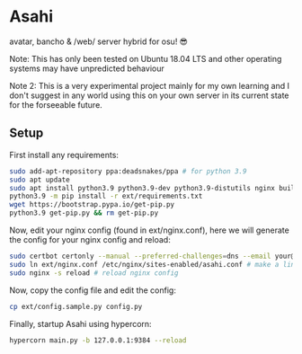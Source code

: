 # Asahi
avatar, bancho & /web/ server hybrid for osu! 😎

Note: This has only been tested on Ubuntu 18.04 LTS and other operating systems may have unpredicted behaviour

Note 2: This is a very experimental project mainly for my own learning and I don't suggest in any world using this on your own server in its current state for the forseeable future.

## Setup

First install any requirements:
```bash
sudo add-apt-repository ppa:deadsnakes/ppa # for python 3.9
sudo apt update
sudo apt install python3.9 python3.9-dev python3.9-distutils nginx build-essential certbot mysql-server
python3.9 -m pip install -r ext/requirements.txt
wget https://bootstrap.pypa.io/get-pip.py
python3.9 get-pip.py && rm get-pip.py
```

Now, edit your nginx config (found in ext/nginx.conf), here we will generate the config for your nginx config and reload:
```bash
sudo certbot certonly --manual --preferred-challenges=dns --email your@email.com --server https://acme-v02.api.letsencrypt.org/directory --agree-tos -d *.your.domain -d your.domain # change your.domain & email to your own
sudo ln ext/nginx.conf /etc/nginx/sites-enabled/asahi.conf # make a link between nginx folder and asahi's folder so you can easy edit the config as needed
sudo nginx -s reload # reload nginx config
```

Now, copy the config file and edit the config:
```bash
cp ext/config.sample.py config.py
```

Finally, startup Asahi using hypercorn:
```bash
hypercorn main.py -b 127.0.0.1:9384 --reload
```
